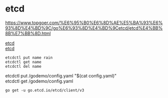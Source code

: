 # etcd
https://www.topgoer.com/%E6%95%B0%E6%8D%AE%E5%BA%93%E6%93%8D%E4%BD%9C/go%E6%93%8D%E4%BD%9Cetcd/etcd%E4%BB%8B%E7%BB%8D.html

[etcd](https://etcd.io/)       
[etcd](https://github.com/etcd-io/etcd)   

```shell
etcdctl put name rain
etcdctl get name
etcdctl del name
```

[//]: # (todo upload file)

etcdctl put /godemo/config.yaml "$(cat config.yaml)"  
etcdctl get /godemo/config.yaml


```
go get -u go.etcd.io/etcd/client/v3
```